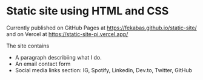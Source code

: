 # Static site using HTML and CSS

Currently published on GitHub Pages at https://fekabas.github.io/static-site/ and on Vercel at https://static-site-pi.vercel.app/


<!--
Ctrl + Shift + P ==> Esto abre el command pallete y te deja seleccionar ente tus extensiones
Buscas "add gitignore" y le das enter
Escribis el lenguaje/framework que vas a usar en tu repo y le das enter
-->

The site contains
* A paragraph describiing what I do.
* An email contact form
* Social media links section: IG, Spotify, Linkedin, Dev.to, Twitter, GitHub
